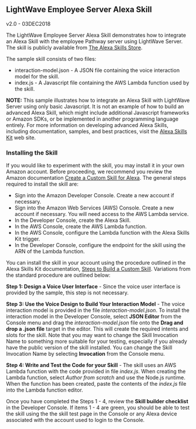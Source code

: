 ## LightWave Employee Server Alexa Skill
v2.0 - 03DEC2018

The LightWave Employee Server Alexa Skill demonstrates how to integrate an Alexa Skill with the
employee Pathway server using LightWave Server. The skill is publicly available from [The Alexa Skills Store](https://www.amazon.com/gp/product/B077Y17L9T?ie=UTF8&ref-suffix=ss_rw).

The sample skill consists of two files:

* interaction-model.json - A JSON file containing the voice interaction model for the skill.
* index.js - A Javascript file containing the AWS Lambda function used by the skill.

**NOTE:** This sample illustrates how to integrate an Alexa Skill with LightWave Server using only
basic Javascript. It is not an example of how to build an advanced Alexa Skill, which might include
additional Javascript frameworks or Amazon SDKs, or be implemented in another programming language entirely.
For more information on developing advanced Alexa Skills, including documentation, samples, and best practices,
visit the [Alexa Skills Kit](https://developer.amazon.com/alexa-skills-kit) web site.

### Installing the Skill

If you would like to experiment with the skill, you may install it in your own Amazon account. Before
proceeding, we recommend you review the Amazon documentation [Create a Custom Skill for Alexa](https://developer.amazon.com/docs/quick-reference/custom-skill-quick-reference.html). The general steps
required to install the skill are:

- Sign into the Amazon Developer Console. Create a new account if necessary.
- Sign into the Amazon Web Services (AWS) Console. Create a new account if necessary. You will need access to the AWS Lambda service.
- In the Developer Console, create the Alexa Skill.
- In the AWS Console, create the AWS Lambda function.
- In the AWS Console, configure the Lambda function with the Alexa Skills Kit trigger.
- In the Developer Console, configure the endpoint for the skill using the ARN of the Lambda function.

You can install the skill in your account using the procedure outlined in the Alexa Skills Kit documentation,
[Steps to Build a Custom Skill](https://developer.amazon.com/docs/custom-skills/steps-to-build-a-custom-skill.html).
Variations from the standard procedure are outlined below:

**Step 1: Design a Voice User Interface** - Since the voice user interface is provided by the
sample, this step is not necessary.

**Step 3: Use the Voice Design to Build Your Interaction Model** - The voice interaction model is
provided in the file *interaction-model.json*. To install the interaction model in the Developer Console,
select **JSON Editor** from the Console menu and drag the *interaction-model.json* file onto the
**Drag and drop a .json file** target in the editor. This will create the required intents and slots
for the skill. Note that you may want to change the Skill Invocation Name to something more
suitable for your testing, especially if you already have the public version of the skill installed.
You can change the Skill Invocation Name by selecting **Invocation** from the Console menu.

**Step 4: Write and Test the Code for your Skill** - The skill uses an AWS Lambda function with the
code provided in file *index.js*. When creating the Lambda function, select *Author from scratch*
and use the Node.js runtime. When the function has been created, paste the contents of the
*index.js* file into the Lambda function editor.

Once you have completed the Steps 1 - 4, review the **Skill builder checklist** in the
Developer Console. If items 1 - 4 are green, you should be able to test the skill using the
the skill test page in the Console or any Alexa device associated with the account used to
login to the Console.

